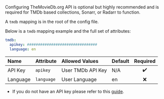 Configuring TheMovieDb.org API is optional but highly recommended and is required for TMDb based collections, Sonarr, or Radarr to function. 

A `tmdb` mapping is in the root of the config file.

Below is a `tmdb` mapping example and the full set of attributes:
```yaml
tmdb:
  apikey: ################################
  language: en
```

| Name | Attribute | Allowed Values | Default | Required |
| :-- | :-- | :-- | :-- | :--: |
| API Key | `apikey` | User TMDb API Key | N/A | :heavy_check_mark: |
| Language | `language` | User Language | en | :x: |

* If you do not have an API key please refer to this [guide](https://developers.themoviedb.org/3/getting-started/introduction).